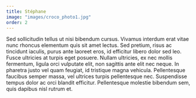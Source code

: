 ```yaml
---
title: Stéphane
image: "images/croco_photo1.jpg"
order: 2
---
```

Sed sollicitudin tellus ut nisi bibendum cursus. Vivamus interdum erat vitae nunc rhoncus elementum quis sit amet lectus. Sed pretium, risus ac tincidunt iaculis, purus ante laoreet eros, id efficitur libero dolor sed leo. Fusce ultricies at turpis eget posuere. Nullam ultricies, ex nec mollis fermentum, ligula orci vulputate elit, non sagittis ante elit nec neque. In pharetra justo vel quam feugiat, id tristique magna vehicula. Pellentesque faucibus semper massa, vel ultrices turpis pellentesque nec. Suspendisse tempus dolor ac orci blandit efficitur. Pellentesque molestie bibendum sem, quis dapibus nisl rutrum et.
